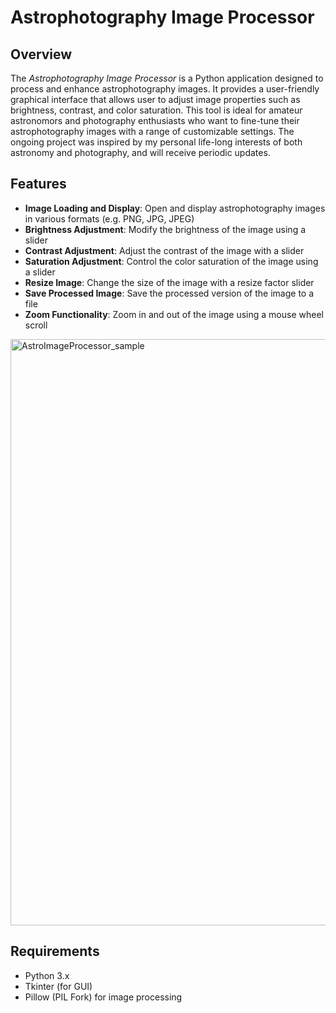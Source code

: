 # Astrophotography Image Processor

## Overview
The *Astrophotography Image Processor* is a Python application designed to process and enhance astrophotography images. It provides a user-friendly graphical interface that allows user to adjust image properties such as brightness, contrast, and color saturation. This tool is ideal for amateur astronomors and photography enthusiasts who want to fine-tune their astrophotography images with a range of customizable settings. The ongoing project was inspired by my personal life-long interests of both astronomy and photography, and will receive periodic updates.

## Features
- **Image Loading and Display**: Open and display astrophotography images in various formats (e.g. PNG, JPG, JPEG)
- **Brightness Adjustment**: Modify the brightness of the image using a slider
- **Contrast Adjustment**: Adjust the contrast of the image with a slider
- **Saturation Adjustment**: Control the color saturation of the image using a slider
- **Resize Image**: Change the size of the image with a resize factor slider
- **Save Processed Image**: Save the processed version of the image to a file
- **Zoom Functionality**: Zoom in and out of the image using a mouse wheel scroll


<img width="938" alt="AstroImageProcessor_sample" src="https://github.com/user-attachments/assets/8563687e-88e1-4b59-be8b-0c0e7a16ba3a">

## Requirements
- Python 3.x
- Tkinter (for GUI)
- Pillow (PIL Fork) for image processing
